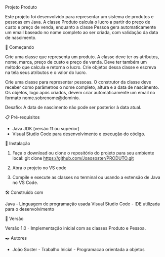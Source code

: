 Projeto Produto

Este projeto foi desenvolvido para representar um sistema de produtos e pessoas em Java. A classe Produto calcula o lucro a partir do preço de custo e preço de venda, enquanto a classe Pessoa gera automaticamente um email baseado no nome completo ao ser criada, com validação da data de nascimento.



🚀 Começando

Crie uma classe que representa um produto. A classe deve ter os atributos, nome, marca, preço de custo e preço de venda. Deve ter também um método que calcula e retorna o lucro.
Crie objetos dessa classe e escreva na tela seus atributos e o valor do lucro.


Crie uma classe para representar pessoas. O construtor da classe deve receber como parâmetros o nome completo, altura e a data de nascimento. Os objetos, logo após criados, devem criar automaticamente um email no formato nome.sobrenome@dominio.

Desafio: A data de nascimento não pode ser posterior à data atual.




📋 Pré-requisitos
- Java JDK (versão 11 ou superior)
- Visual Studio Code para desenvolvimento e execução do código.


🔧 Instalação

1. Faça o download ou clone o repositório do projeto para seu ambiente local:
   git clone https://github.com/Joaososter/PRODUTO.git

2. Abra o projeto no VS code
3. Compile e execute as classes no terminal ou usando a extensão de Java no VS Code.



🛠️ Construído com

Java - Linguagem de programação usada
Visual Studio Code - IDE utilizada para o desenvolvimento


📌 Versão

Versão 1.0 - Implementação inicial com as classes Produto e Pessoa.


✒️ Autores
* João Soster - Trabalho Inicial - Programacao orientada a objetos 
